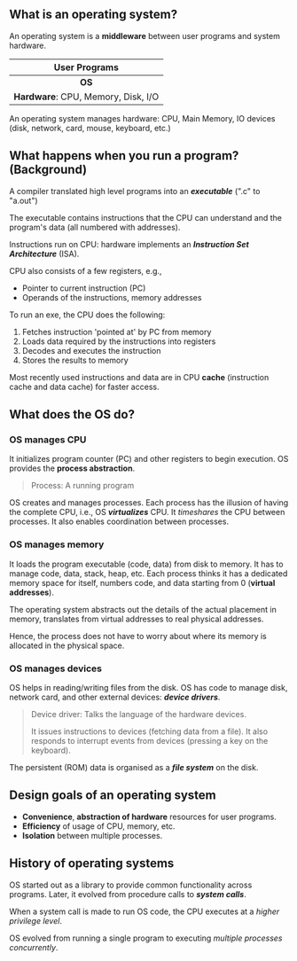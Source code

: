 ## What is an operating system?

An operating system is a **middleware** between user programs and system hardware.

|            User Programs             |
| :----------------------------------: |
|                **OS**                |
| **Hardware**: CPU, Memory, Disk, I/O |

An operating system manages hardware: CPU, Main Memory, IO devices (disk, network, card, mouse, keyboard, etc.)

## What happens when you run a program? (Background)

A compiler translated high level programs into an ***executable*** (".c" to "a.out")

The executable contains instructions that the CPU can understand and the program's data (all numbered with addresses).

Instructions run on CPU: hardware implements an ***Instruction Set Architecture*** (ISA).

CPU also consists of a few registers, e.g., 

- Pointer to current instruction (PC)
- Operands of the instructions, memory addresses

To run an exe, the CPU does the following:

1. Fetches instruction 'pointed at' by PC from memory
2. Loads data required by the instructions into registers
3. Decodes and executes the instruction
4. Stores the results to memory

Most recently used instructions and data are in CPU **cache** (instruction cache and data cache) for faster access.

## What does the OS do?

### OS manages CPU

It initializes program counter (PC) and other registers to begin execution. OS provides the **process abstraction**. 

> Process: A running program

OS creates and manages processes. Each process has the illusion of having the complete CPU, i.e., OS ***virtualizes*** CPU. It *timeshares* the CPU between processes. It also enables coordination between processes.

### OS manages memory

It loads the program executable (code, data) from disk to memory. It has to manage code, data, stack, heap, etc. Each process thinks it has a dedicated memory space for itself, numbers code, and data starting from 0 (**virtual addresses**).

The operating system abstracts out the details of the actual placement in memory, translates from virtual addresses to real physical addresses.

Hence, the process does not have to worry about where its memory is allocated in the physical space. 

### OS manages devices

OS helps in reading/writing files from the disk. OS has code to manage disk, network card, and other external devices: ***device drivers***. 

> Device driver: Talks the language of the hardware devices.
>
> It issues instructions to devices (fetching data from a file). It also responds to interrupt events from devices (pressing a key on the keyboard).

The persistent (ROM) data is organised as a ***file system*** on the disk.

## Design goals of an operating system

- **Convenience**, **abstraction of hardware** resources for user programs.
- **Efficiency** of usage of CPU, memory, etc.
- **Isolation** between multiple processes.

## History of operating systems

OS started out as a library to provide common functionality across programs. Later, it evolved from procedure calls to ***system calls***.

When a system call is made to run OS code, the CPU executes at a *higher privilege level*.

OS evolved from running a single program to executing *multiple processes concurrently*.